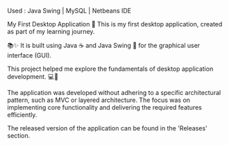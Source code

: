 Used : Java Swing | MySQL | Netbeans IDE

My First Desktop Application 🚀 This is my first desktop application, created as part of my learning journey.

📚✨ It is built using Java ☕ and Java Swing 🎨 for the graphical user interface (GUI).

This project helped me explore the fundamentals of desktop application development. 💻🔧

The application was developed without adhering to a specific architectural pattern, such as MVC or layered architecture. 
The focus was on implementing core functionality and delivering the required features efficiently.

The released version of the application can be found in the 'Releases' section.
